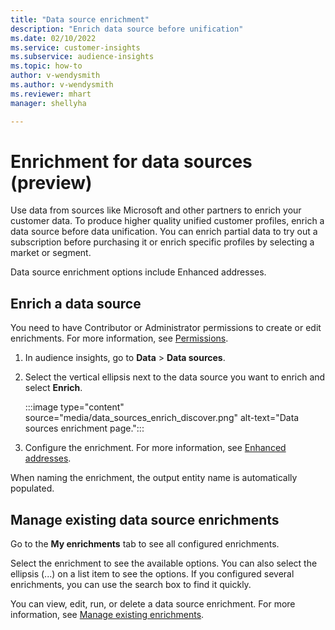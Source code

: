```yaml
---
title: "Data source enrichment"
description: "Enrich data source before unification"
ms.date: 02/10/2022
ms.service: customer-insights
ms.subservice: audience-insights
ms.topic: how-to
author: v-wendysmith
ms.author: v-wendysmith
ms.reviewer: mhart
manager: shellyha

---
```


# Enrichment for data sources (preview)

Use data from sources like Microsoft and other partners to enrich your customer data. To produce higher quality unified customer profiles, enrich a data source before data unification. You can enrich partial data to try out a subscription before purchasing it or enrich specific profiles by selecting a market or segment.

Data source enrichment options include Enhanced addresses.

## Enrich a data source

You need to have Contributor or Administrator permissions to create or edit enrichments. For more information, see [Permissions](permissions.md).

1. In audience insights, go to **Data** > **Data sources**.

1. Select the vertical ellipsis next to the data source you want to enrich and select **Enrich**.

   :::image type="content" source="media/data_sources_enrich_discover.png" alt-text="Data sources enrichment page.":::

1. Configure the enrichment. For more information, see [Enhanced addresses](enrichment-enhanced-addresses.md).

When naming the enrichment, the output entity name is automatically populated.

## Manage existing data source enrichments

Go to the **My enrichments** tab to see all configured enrichments.

Select the enrichment to see the available options. You can also select the ellipsis (...) on a list item to see the options. If you configured several enrichments, you can use the search box to find it quickly.

You can view, edit, run, or delete a data source enrichment. For more information, see [Manage existing enrichments](enrichment-hub.md).
